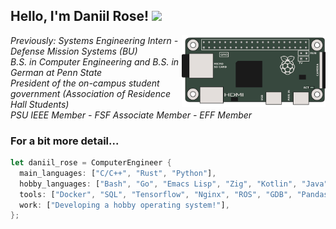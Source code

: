 <h2> Hello, I'm Daniil Rose! <img src="https://media.giphy.com/media/h741oEMnAUIILdX0kU/giphy.gif" width="50"></h2>
<img align='right' src="raspberry-pi-zero.png" width="230">
<p>
    <em>Previously: Systems Engineering Intern - Defense Mission Systems (BU)</br>
        B.S. in Computer Engineering and B.S. in German at Penn State</br>
        President of the on-campus student government (Association of Residence Hall Students)</br>
        PSU IEEE Member - FSF Associate Member - EFF Member
    </em>
</p>

### For a bit more detail...

```rust
let daniil_rose = ComputerEngineer {
  main_languages: ["C/C++", "Rust", "Python"],
  hobby_languages: ["Bash", "Go", "Emacs Lisp", "Zig", "Kotlin", "Java"],
  tools: ["Docker", "SQL", "Tensorflow", "Nginx", "ROS", "GDB", "Pandas"],
  work: ["Developing a hobby operating system!"],
};
```
